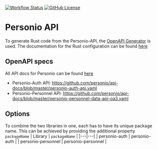 [![Workflow Status](https://github.com/CIAO-systems/personio-rs/actions/workflows/rust.yml/badge.svg)](https://github.com/CIAO-systems/personio-rs/actions/workflows/rust.yml)
[![GitHub License](https://img.shields.io/github/license/CIAO-systems/personio-rs?style=flat)](https://github.com/CIAO-systems/personio-rs?tab=Apache-2.0-1-ov-file)


# Personio API
To generate Rust code from the Personio-API, the [OpenAPI Generator](https://openapi-generator.tech/) is used. The documentation for the Rust configuration can be found [here](https://openapi-generator.tech/docs/generators/rust)

## OpenAPI specs
All API docs for Personio can be found [here](https://github.com/personio/api-docs)
* Personio-Auth API: https://github.com/personio/api-docs/blob/master/personio-auth-api.yaml
* Personio-Personnel API: https://github.com/personio/api-docs/blob/master/personio-personnel-data-api-oa3.yaml

## Options
To combine the two libraries in one, each has to have its unique package name. This can be achieved by providing the additional property `packageName`
| Library | `packageName` |
|---|---|
| personio-auth | personio-auth |
| personio-personnel | personio-personnel |